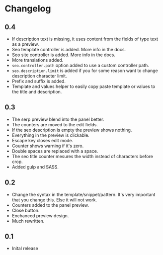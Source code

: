 # Changelog

## 0.4

- If description text is missing, it uses content from the fields of type text as a preview.
- Seo template controller is added. More info in the docs.
- Seo site controller is added. More info in the docs.
- More translations added.
- `seo.controller.path` option added to use a custom controller path.
- `seo.description.limit` is added if you for some reason want to change description character limit.
- Prefix and suffix is added.
- Template and values helper to easily copy paste template or values to the title and description.

## 0.3

- The serp preview blend into the panel better.
- The counters are moved to the edit fields.
- If the seo description is empty the preview shows nothing.
- Everything in the preview is clickable.
- Escape key closes edit mode.
- Counter shows warning if it's zero.
- Double spaces are replaced with a space.
- The seo title counter mesures the width instead of characters before crop.
- Added gulp and SASS.

## 0.2

- Change the syntax in the template/snippet/pattern. It's very important that you change this. Else it will not work.
- Counters added to the panel preview.
- Close button.
- Enchanced preview design.
- Much rewritten.

## 0.1

- Inital release